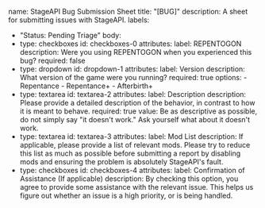 name: StageAPI Bug Submission Sheet
title: "[BUG]"
description: A sheet for submitting issues with StageAPI.
labels:
  - "Status: Pending Triage"
body:
  - type: checkboxes
    id: checkboxes-0
    attributes:
      label: REPENTOGON
      description: Were you using REPENTOGON when you experienced this bug?
      required: false
  - type: dropdown
    id: dropdown-1
    attributes:
      label: Version
      description: What version of the game were you running?
      required: true
      options:
        - Repentance
        - Repentance+
        - Afterbirth+
  - type: textarea
    id: textarea-2
    attributes:
      label: Description
      description: Please provide a detailed description of the behavior, in contrast
        to how it is meant to behave.
      required: true
      value: Be as descriptive as possible, do not simply say "it doesn't work." Ask
        yourself what about it doesn't work.
  - type: textarea
    id: textarea-3
    attributes:
      label: Mod List
      description: If applicable, please provide a list of relevant mods. Please try
        to reduce this list as much as possible before submitting a report by
        disabling mods and ensuring the problem is absolutely StageAPI's fault.
  - type: checkboxes
    id: checkboxes-4
    attributes:
      label: Confirmation of Assistance (If applicable)
      description: By checking this option, you agree to provide some assistance with
        the relevant issue. This helps us figure out whether an issue is a high
        priority, or is being handled.
